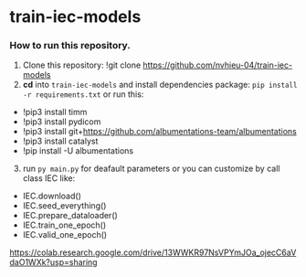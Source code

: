# train-iec-models
### How to run this repository.
1. Clone this repository: !git clone https://github.com/nvhieu-04/train-iec-models
2. **cd** into `train-iec-models` and install dependencies package: `pip install -r requirements.txt` 
or run this: 
* !pip3 install timm
* !pip3 install pydicom
* !pip3 install git+https://github.com/albumentations-team/albumentations
* !pip3 install catalyst
* !pip install -U albumentations
3. run `py main.py` for deafault parameters or you can customize by call class IEC like: 
* IEC.download()
* IEC.seed_everything()
* IEC.prepare_dataloader()
* IEC.train_one_epoch()
* IEC.valid_one_epoch()

https://colab.research.google.com/drive/13WWKR97NsVPYmJOa_ojecC6aVdaO1WXk?usp=sharing
